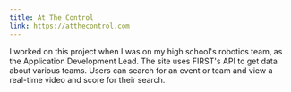 ```yaml
---
title: At The Control
link: https://atthecontrol.com
---
```

I worked on this project when I was on my high school's robotics team, as the Application Development Lead.
The site uses FIRST's API to get data about various teams. Users can search for an event or team and view a real-time video and score for their search.
